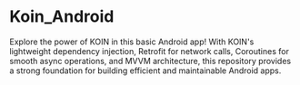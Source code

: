# Koin_Android
Explore the power of KOIN in this basic Android app! With KOIN's lightweight dependency injection, Retrofit for network calls, Coroutines for smooth async operations, and MVVM architecture, this repository provides a strong foundation for building efficient and maintainable Android apps. 


